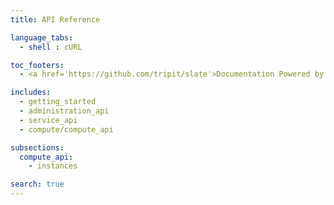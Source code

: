 ```yaml
---
title: API Reference

language_tabs:
  - shell : cURL

toc_footers:
  - <a href='https://github.com/tripit/slate'>Documentation Powered by Slate</a>

includes:
  - getting_started
  - administration_api
  - service_api
  - compute/compute_api

subsections:
  compute_api:
    - instances

search: true
---
```

